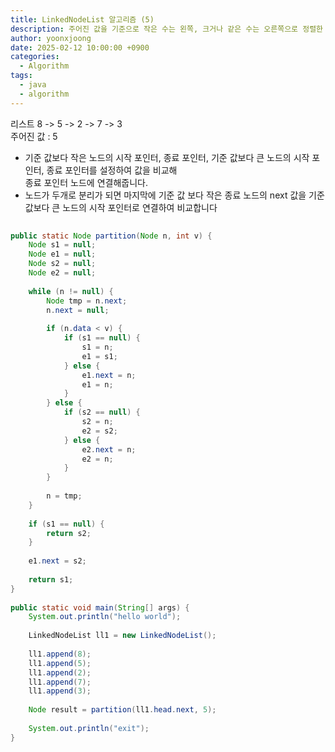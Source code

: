 ```yaml
---
title: LinkedNodeList 알고리즘 (5)
description: 주어진 값을 기준으로 작은 수는 왼쪽, 크거나 같은 수는 오른쪽으로 정렬한 노드를 반환하시오.
author: yoonxjoong
date: 2025-02-12 10:00:00 +0900
categories:
  - Algorithm
tags:
  - java
  - algorithm
---
```

리스트 8 -> 5 -> 2 -> 7 -> 3  
주어진 값 : 5
- 기준 값보다 작은 노드의 시작 포인터, 종료 포인터, 기준 값보다 큰 노드의 시작 포인터, 종료 포인터를 설정하여 값을 비교해  
  종료 포인터 노드에 연결해줍니다.  
- 노드가 두개로 분리가 되면 마지막에 기준 값 보다 작은 종료 노드의 next 값을 기준 값보다 큰 노드의 시작 포인터로 연결하여 비교합니다

```java
  
public static Node partition(Node n, int v) {  
    Node s1 = null;  
    Node e1 = null;  
    Node s2 = null;  
    Node e2 = null;  
  
    while (n != null) {  
        Node tmp = n.next;  
        n.next = null;  
  
        if (n.data < v) {  
            if (s1 == null) {  
                s1 = n;  
                e1 = s1;  
            } else {  
                e1.next = n;  
                e1 = n;  
            }  
        } else {  
            if (s2 == null) {  
                s2 = n;  
                e2 = s2;  
            } else {  
                e2.next = n;  
                e2 = n;  
            }  
        }  
  
        n = tmp;  
    }  
  
    if (s1 == null) {  
        return s2;  
    }  
  
    e1.next = s2;  
  
    return s1;  
}  
  
public static void main(String[] args) {  
    System.out.println("hello world");  
  
    LinkedNodeList ll1 = new LinkedNodeList();  
  
    ll1.append(8);  
    ll1.append(5);  
    ll1.append(2);  
    ll1.append(7);  
    ll1.append(3);  
  
    Node result = partition(ll1.head.next, 5);  
  
    System.out.println("exit");  
}
```
